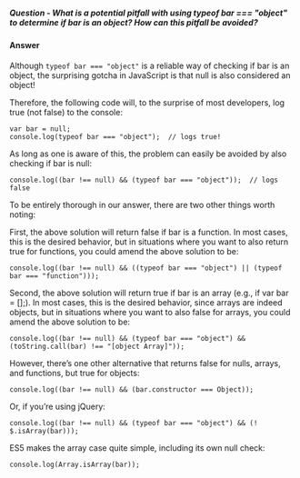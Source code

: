##### Question - What is a potential pitfall with using typeof bar === "object" to determine if bar is an object? How can this pitfall be avoided?

#### Answer

Although `typeof bar === "object"` is a reliable way of checking if bar is an object, the surprising gotcha in JavaScript is that null is also considered an object!

Therefore, the following code will, to the surprise of most developers, log true (not false) to the console:

```
var bar = null;
console.log(typeof bar === "object");  // logs true!
```

As long as one is aware of this, the problem can easily be avoided by also checking if bar is null:

```
console.log((bar !== null) && (typeof bar === "object"));  // logs false
```

To be entirely thorough in our answer, there are two other things worth noting:

First, the above solution will return false if bar is a function. In most cases, this is the desired behavior, but in situations where you want to also return true for functions, you could amend the above solution to be:

```
console.log((bar !== null) && ((typeof bar === "object") || (typeof bar === "function")));
```

Second, the above solution will return true if bar is an array (e.g., if var bar = [];). In most cases, this is the desired behavior, since arrays are indeed objects, but in situations where you want to also false for arrays, you could amend the above solution to be:

```
console.log((bar !== null) && (typeof bar === "object") && (toString.call(bar) !== "[object Array]"));
```

However, there’s one other alternative that returns false for nulls, arrays, and functions, but true for objects:

```
console.log((bar !== null) && (bar.constructor === Object));
```

Or, if you’re using jQuery:

```
console.log((bar !== null) && (typeof bar === "object") && (! $.isArray(bar)));

```

ES5 makes the array case quite simple, including its own null check:

```
console.log(Array.isArray(bar));
```
